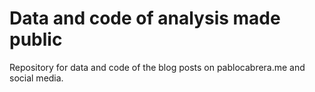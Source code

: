 # Data and code of analysis made public

Repository for data and code of the blog posts on pablocabrera.me and social media.
